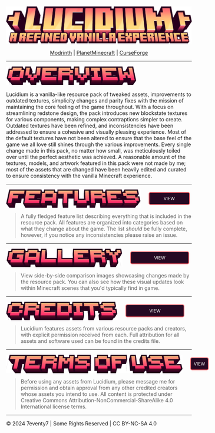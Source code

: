 <div align="center">

![lucidium-title](./images/title/lucidium-title.png)

[Modrinth](https://modrinth.com/resourcepack/lucidium) | [PlanetMinecraft](https://www.planetminecraft.com/texture-pack/lucidium/) | [CurseForge](https://www.curseforge.com/minecraft/texture-packs/lucidium)
</div>

<hr>

<img src="./images/header/overview.png" alt="about" style="height: 50px;">

Lucidium is a vanilla-like resource pack of tweaked assets, improvements to outdated textures, simplicity changes and parity fixes with the mission of maintaining the core feeling of the game throughout. With a focus on streamlining redstone design, the pack introduces new blockstate textures for various components, making complex contraptions simpler to create. Outdated textures have been refined, and inconsistencies have been addressed to ensure a cohesive and visually pleasing experience. Most of the default textures have not been altered to ensure that the base feel of the game we all love still shines through the various improvements. Every single change made in this pack, no matter how small, was meticulously toiled over until the perfect aesthetic was achieved. A reasonable amount of the textures, models, and artwork featured in this pack were not made by me; most of the assets that are changed have been heavily edited and curated to ensure consistency with the vanilla Minecraft experience.

<hr>

<div style="display: flex; align-items: center; gap: 16px;">
  <img src="./images/header/features.png" style="height: 50px;">
  <a href="https://github.com/7eventy7/Lucidium/blob/main/FEATURES.md" style="display: inline-block; width: 140px; padding: 8px; margin: 5px; background-color: #260923; color: white; text-decoration: none; border: 2px solid #FF6B71; border-radius: 5px; text-align: center; font-size: 12px;">VIEW</a>
</div>

> A fully fledged feature list describing everything that is included in the resource pack. All features are organized into categories based on what they change about the game. The list *should* be fully complete, however, if you notice any inconsistencies please raise an issue.

<hr>

<div style="display: flex; align-items: center; gap: 16px;">
  <img src="./images/header/gallery.png" style="height: 50px;">
  <a href="https://github.com/7eventy7/Lucidium/blob/main/GALLERY.md" style="display: inline-block; width: 140px; padding: 8px; margin: 5px; background-color: #260923; color: white; text-decoration: none; border: 2px solid #FF6B71; border-radius: 5px; text-align: center; font-size: 12px;">VIEW</a>
</div>

> View side-by-side comparison images showcasing changes made by the resource pack. You can also see how these visual updates look within Minecraft scenes that you'd typically find in game.

<hr>

<div style="display: flex; align-items: center; gap: 16px;">
  <img src="./images/header/credits.png" style="height: 50px;">
  <a href="https://github.com/7eventy7/Lucidium/blob/main/CREDITS.md" style="display: inline-block; width: 140px; padding: 8px; margin: 5px; background-color: #260923; color: white; text-decoration: none; border: 2px solid #FF6B71; border-radius: 5px; text-align: center; font-size: 12px;">VIEW</a>
</div>

> Lucidium features assets from various resource packs and creators, with explicit permission received from each. Full attribution for all assets and software used can be found in the credits file.

<hr>

<div style="display: flex; align-items: center; gap: 16px;">
  <img src="./images/header/terms-of-use.png" style="height: 50px;">
  <a href="https://github.com/7eventy7/Lucidium/blob/main/LICENSE.md" style="display: inline-block; width: 140px; padding: 8px; margin: 5px; background-color: #260923; color: white; text-decoration: none; border: 2px solid #FF6B71; border-radius: 5px; text-align: center; font-size: 12px;">VIEW</a>
</div>

> Before using any assets from Lucidium, please message me for permission and obtain approval from any other credited creators whose assets you intend to use. All content is protected under Creative Commons Attribution-NonCommercial-ShareAlike 4.0 International license terms.

<hr>
© 2024 7eventy7 | Some Rights Reserved | CC BY-NC-SA 4.0